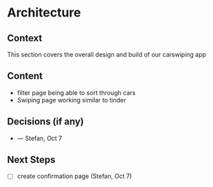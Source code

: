 # Architecture
## Context
This section covers the overall design and build of our carswiping app
## Content
- filter page being able to sort through cars
- Swiping page working similar to tinder
## Decisions (if any)
- <Decision> — Stefan, Oct 7
## Next Steps
- [ ] create confirmation page (Stefan, Oct 7)
